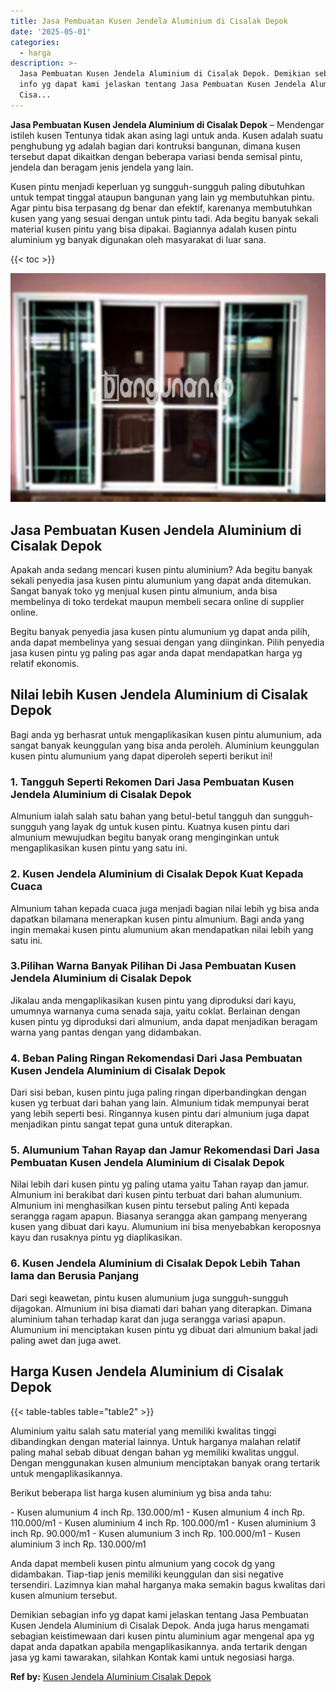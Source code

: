 ```yaml
---
title: Jasa Pembuatan Kusen Jendela Aluminium di Cisalak Depok
date: '2025-05-01'
categories:
  - harga
description: >-
  Jasa Pembuatan Kusen Jendela Aluminium di Cisalak Depok. Demikian sebagian
  info yg dapat kami jelaskan tentang Jasa Pembuatan Kusen Jendela Aluminium di
  Cisa...
---
```


**Jasa Pembuatan Kusen Jendela Aluminium di Cisalak Depok** – Mendengar istileh kusen Tentunya tidak akan asing lagi untuk anda. Kusen adalah suatu penghubung yg adalah bagian dari kontruksi bangunan, dimana kusen tersebut dapat dikaitkan dengan beberapa variasi benda semisal pintu, jendela dan beragam jenis jendela yang lain.

Kusen pintu menjadi keperluan yg sungguh-sungguh paling dibutuhkan untuk tempat tinggal ataupun bangunan yang lain yg membutuhkan pintu. Agar pintu bisa terpasang dg benar dan efektif, karenanya membutuhkan kusen yang yang sesuai dengan untuk pintu tadi. Ada begitu banyak sekali material kusen pintu yang bisa dipakai. Bagiannya adalah kusen pintu aluminium yg banyak digunakan oleh masyarakat di luar sana.

{{< toc >}}

![Jasa Pembuatan Kusen Jendela Aluminium di Cisalak Depok](/images/harga-kusen-jendela-alumunium-04.png)

## Jasa Pembuatan Kusen Jendela Aluminium di Cisalak Depok

Apakah anda sedang mencari kusen pintu aluminium? Ada begitu banyak sekali penyedia jasa kusen pintu alumunium yang dapat anda ditemukan. Sangat banyak toko yg menjual kusen pintu almunium, anda bisa membelinya di toko terdekat maupun membeli secara online di supplier online.

Begitu banyak penyedia jasa kusen pintu alumunium yg dapat anda pilih, anda dapat membelinya yang sesuai dengan yang diinginkan. Pilih penyedia jasa kusen pintu yg paling pas agar anda dapat mendapatkan harga yg relatif ekonomis.

## Nilai lebih Kusen Jendela Aluminium di Cisalak Depok

Bagi anda yg berhasrat untuk mengaplikasikan kusen pintu alumunium, ada sangat banyak keunggulan yang bisa anda peroleh. Aluminium keunggulan kusen pintu alumunium yang dapat diperoleh seperti berikut ini!

### 1\. Tangguh Seperti Rekomen Dari Jasa Pembuatan Kusen Jendela Aluminium di Cisalak Depok

Almunium ialah salah satu bahan yang betul-betul tangguh dan sungguh-sungguh yang layak dg untuk kusen pintu. Kuatnya kusen pintu dari almunium mewujudkan begitu banyak orang menginginkan untuk mengaplikasikan kusen pintu yang satu ini.

### 2\. Kusen Jendela Aluminium di Cisalak Depok Kuat Kepada Cuaca

Almunium tahan kepada cuaca juga menjadi bagian nilai lebih yg bisa anda dapatkan bilamana menerapkan kusen pintu almunium. Bagi anda yang ingin memakai kusen pintu alumunium akan mendapatkan nilai lebih yang satu ini.

### 3.Pilihan Warna Banyak Pilihan Di Jasa Pembuatan Kusen Jendela Aluminium di Cisalak Depok

Jikalau anda mengaplikasikan kusen pintu yang diproduksi dari kayu, umumnya warnanya cuma senada saja, yaitu coklat. Berlainan dengan kusen pintu yg diproduksi dari almunium, anda dapat menjadikan beragam warna yang pantas dengan yang didambakan.

### 4\. Beban Paling Ringan Rekomendasi Dari Jasa Pembuatan Kusen Jendela Aluminium di Cisalak Depok

Dari sisi beban, kusen pintu juga paling ringan diperbandingkan dengan kusen yg terbuat dari bahan yang lain. Almunium tidak mempunyai berat yang lebih seperti besi. Ringannya kusen pintu dari almunium juga dapat menjadikan pintu sangat tepat guna untuk diterapkan.

### 5\. Alumunium Tahan Rayap dan Jamur Rekomendasi Dari Jasa Pembuatan Kusen Jendela Aluminium di Cisalak Depok

Nilai lebih dari kusen pintu yg paling utama yaitu Tahan rayap dan jamur. Almunium ini berakibat dari kusen pintu terbuat dari bahan alumunium. Almunium ini menghasilkan kusen pintu tersebut paling Anti kepada serangga ragam apapun. Biasanya serangga akan gampang menyerang kusen yang dibuat dari kayu. Alumunium ini bisa menyebabkan keroposnya kayu dan rusaknya pintu yg diaplikasikan.

### 6\. Kusen Jendela Aluminium di Cisalak Depok Lebih Tahan lama dan Berusia Panjang

Dari segi keawetan, pintu kusen alumunium juga sungguh-sungguh dijagokan. Almunium ini bisa diamati dari bahan yang diterapkan. Dimana aluminium tahan terhadap karat dan juga serangga variasi apapun. Alumunium ini menciptakan kusen pintu yg dibuat dari almunium bakal jadi paling awet dan juga awet.

## Harga Kusen Jendela Aluminium di Cisalak Depok

{{< table-tables table="table2" >}}

Aluminium yaitu salah satu material yang memiliki kwalitas tinggi dibandingkan dengan material lainnya. Untuk harganya malahan relatif paling mahal sebab dibuat dengan bahan yg memiliki kwalitas unggul. Dengan menggunakan kusen almunium menciptakan banyak orang tertarik untuk mengaplikasikannya.

Berikut beberapa list harga kusen aluminium yg bisa anda tahu:

\- Kusen alumunium 4 inch Rp. 130.000/m1 - Kusen almunium 4 inch Rp. 110.000/m1 - Kusen aluminium 4 inch Rp. 100.000/m1 - Kusen aluminium 3 inch Rp. 90.000/m1 - Kusen alumunium 3 inch Rp. 100.000/m1 - Kusen aluminium 3 inch Rp. 130.000/m1

Anda dapat membeli kusen pintu almunium yang cocok dg yang didambakan. Tiap-tiap jenis memiliki keunggulan dan sisi negative tersendiri. Lazimnya kian mahal harganya maka semakin bagus kwalitas dari kusen almunium tersebut.

Demikian sebagian info yg dapat kami jelaskan tentang Jasa Pembuatan Kusen Jendela Aluminium di Cisalak Depok. Anda juga harus mengamati sebagian keistimewaan dari kusen pintu aluminium agar mengenal apa yg dapat anda dapatkan apabila mengaplikasikannya. anda tertarik dengan jasa yg kami tawarakan, silahkan Kontak kami untuk negosiasi harga.

**Ref by:** [Kusen Jendela Aluminium Cisalak Depok](https://id.wikipedia.org/wiki/Kusen)
